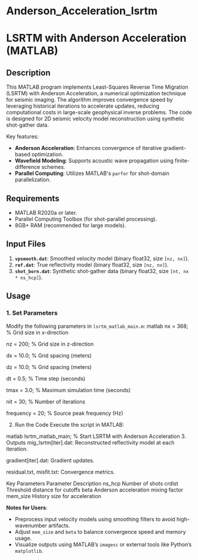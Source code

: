 # Anderson_Acceleration_lsrtm
# LSRTM with Anderson Acceleration (MATLAB)

## Description

This MATLAB program implements Least-Squares Reverse Time Migration (LSRTM) with Anderson Acceleration, a numerical optimization technique for seismic imaging. The algorithm improves convergence speed by leveraging historical iterations to accelerate updates, reducing computational costs in large-scale geophysical inverse problems. The code is designed for 2D seismic velocity model reconstruction using synthetic shot-gather data.

Key features:
- **Anderson Acceleration**: Enhances convergence of iterative gradient-based optimization.
- **Wavefield Modeling**: Supports acoustic wave propagation using finite-difference schemes.
- **Parallel Computing**: Utilizes MATLAB's `parfor` for shot-domain parallelization.

## Requirements
- MATLAB R2020a or later.
- Parallel Computing Toolbox (for shot-parallel processing).
- 8GB+ RAM (recommended for large models).

## Input Files
1. **`vpsmooth.dat`**: Smoothed velocity model (binary float32, size `[nz, nx]`).
2. **`ref.dat`**: True reflectivity model (binary float32, size `[nz, nx]`).
3. **`shot_born.dat`**: Synthetic shot-gather data (binary float32, size `[nt, nx * ns_hcp]`).

## Usage

### 1. Set Parameters
Modify the following parameters in `lsrtm_matlab_main.m`:
matlab
nx = 368;       % Grid size in x-direction

nz = 200;       % Grid size in z-direction

dx = 10.0;      % Grid spacing (meters)

dz = 10.0;      % Grid spacing (meters)

dt = 0.5;       % Time step (seconds)

tmax = 3.0;     % Maximum simulation time (seconds)

nit = 30;       % Number of iterations

frequency = 20; % Source peak frequency (Hz)

2. Run the Code
Execute the script in MATLAB:

matlab
lsrtm_matlab_main; % Start LSRTM with Anderson Acceleration
3. Outputs
mig_lsrtm[iter].dat: Reconstructed reflectivity model at each iteration.

gradient[iter].dat: Gradient updates.

residual.txt, misfit.txt: Convergence metrics.

Key Parameters
Parameter	Description
ns_hcp	Number of shots
crdist	Threshold distance for cutoffs
beta	Anderson acceleration mixing factor
mem_size	History size for acceleration

**Notes for Users**:
- Preprocess input velocity models using smoothing filters to avoid high-wavenumber artifacts.
- Adjust `mem_size` and `beta` to balance convergence speed and memory usage.
- Visualize outputs using MATLAB’s `imagesc` or external tools like Python’s `matplotlib`.
